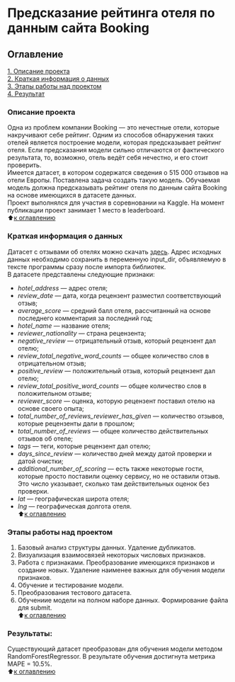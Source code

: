 # Предсказание рейтинга отеля по данным сайта Booking

## Оглавление  
[1. Описание проекта](README.md#описание-проекта)  
[2. Краткая информация о данных](README.md#краткая-информация-о-данных)  
[3. Этапы работы над проектом](README.md#этапы-работы-над-проектом)  
[4. Результат](README.md#результаты)    

### Описание проекта    
Одна из проблем компании Booking — это нечестные отели, которые накручивают себе рейтинг. Одним из способов обнаружения таких отелей является построение модели, которая предсказывает рейтинг отеля. Если предсказания модели сильно отличаются от фактического результата, то, возможно, отель ведёт себя нечестно, и его стоит проверить.\
Имеется датасет, в котором содержатся сведения о 515 000 отзывов на отели Европы. Поставлена задача создать такую модель. Обучаемая модель должна предсказывать рейтинг отеля по данным сайта Booking на основе имеющихся в датасете данных. \
Проект выполнялся для участия в соревновании на Kaggle. На момент публикации проект занимает 1 место в leaderboard. \
:arrow_up:[к оглавлению](README.md#оглавление)

### Краткая информация о данных
Датасет с отзывами об отелях можно скачать [здесь](https://drive.google.com/file/d/1Qj0iYEbD64eVAaaBylJeIi3qvMzxf2C_/view). Адрес исходных данных необходимо сохранить в переменную input_dir, объявляемую в тексте программы сразу после импорта библиотек. \
В датасете представлены следующие признаки:
  -  *hotel_address* — адрес отеля;
  -  *review_date* — дата, когда рецензент разместил соответствующий отзыв;
  -  *average_score* — средний балл отеля, рассчитанный на основе последнего комментария за последний год;
  -  *hotel_name* — название отеля;
  -  *reviewer_nationality* — страна рецензента;
  -  *negative_review* — отрицательный отзыв, который рецензент дал отелю;
  -  *review_total_negative_word_counts* — общее количество слов в отрицательном отзыв;
  -  *positive_review* — положительный отзыв, который рецензент дал отелю;
  -  *review_total_positive_word_counts* — общее количество слов в положительном отзыве;
  -  *reviewer_score* — оценка, которую рецензент поставил отелю на основе своего опыта;
  -  *total_number_of_reviews_reviewer_has_given* — количество отзывов, которые рецензенты дали в прошлом;
  -  *total_number_of_reviews* — общее количество действительных отзывов об отеле;
  -  *tags* — теги, которые рецензент дал отелю;
  -  *days_since_review* — количество дней между датой проверки и датой очистки;
  -  *additional_number_of_scoring* — есть также некоторые гости, которые просто поставили оценку сервису, но не оставили отзыв. Это число указывает, сколько там действительных оценок без проверки.
  -  *lat* — географическая широта отеля;
  -  *lng* — географическая долгота отеля. \
:arrow_up:[к оглавлению](README.md#оглавление)

### Этапы работы над проектом 
1. Базовый анализ структуры данных. Удаление дубликатов. 
2. Визуализация взаимосвязей некоторых числовых признаков. 
3. Работа с признаками. Преобразование имеющихся признаков и создание новых. Удаление наименее важных для обучения модели признаков.
4. Обучение и тестирование модели. 
5. Преобразования тестового датасета.
6. Обучениие модели на полном наборе данных. Формирование файла для submit. \
:arrow_up:[к оглавлению](README.md#оглавление)

### Результаты:  
Существующий датасет преобразован для обучения модели методом RandomForestRegressor. В результате обучения достигнута метрика MAPE = 10.5%.\
:arrow_up:[к оглавлению](README.md#оглавление)



